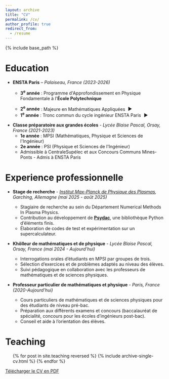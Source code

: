 ```yaml
---
layout: archive
title: "CV"
permalink: /cv/
author_profile: true
redirect_from:
  - /resume
---
```


<link rel="stylesheet" href="{{ '/assets/css/cv-style.css' | relative_url }}">

{% include base_path %}

<script>
document.querySelectorAll("details").forEach((detail) => {
  const content = detail.querySelector(".slide-content");
  if (!content) return;

  content.style.overflow = "hidden";
  content.style.transition = "max-height 0.3s ease, opacity 0.3s ease";
  content.style.maxHeight = "0";
  content.style.opacity = "0";

  detail.addEventListener("toggle", () => {
    if (detail.open) {
      content.style.maxHeight = content.scrollHeight + "px";
      content.style.opacity = "1";
    } else {
      content.style.maxHeight = "0";
      content.style.opacity = "0";
    }
  });
});
</script>


<style>
details > summary {
  list-style: none;
  cursor: pointer;
}

details summary .triangle {
  display: inline-block;
  transform: rotate(0deg);
  transition: transform 0.2s ease;
  margin-left: 5px;
}

details[open] summary .triangle {
  transform: rotate(90deg);
}

.slide-content {
  padding: 0 1em;
  margin-top: 0.5em;
  background-color: #f9f9f9;
  border-left: 3px solid #ccc;
  border-radius: 4px;
  max-height: 0;
  overflow: hidden;
}

/* Amélioration des transitions pour les triangles */
.triangle {
  display: inline-block;
  transition: transform 0.3s ease-in-out !important;
  font-size: 1.0em;
  margin-left: 5px;
  transform-origin: center;
}

/* Style pour le contenu déroulant */
.slide-content {
  overflow: hidden;
  transition: max-height 0.6s ease-in-out;
}

/* Hover effect pour les summary */
details > summary:hover {
  background-color: rgba(0, 0, 0, 0.05);
  border-radius: 3px;
  padding: 2px 4px;
  margin: -2px -4px;
}

/* Amélioration des transitions pour les triangles */
.triangle {
  display: inline-block;
  transition: transform 0.3s ease-in-out !important;
  font-size: 1.0em;
  margin-left: 5px;
  transform-origin: center;
}

/* Style pour le contenu déroulant */
.slide-content {
  overflow: hidden;
  transition: max-height 0.6s ease-in-out;
}

/* Hover effect pour les summary */
details > summary:hover {
  background-color: rgba(0, 0, 0, 0.05);
  border-radius: 3px;
  padding: 2px 4px;
  margin: -2px -4px;
}
</style>


Education
======
* **ENSTA Paris** – _Palaiseau, France (2023-2026)_
  * <strong>3<sup>e</sup> année</strong> : Programme d'Approfondissement en Physique Fondamentale à l'**École Polytechnique**
  * <details>
    <summary>
      <strong>2<sup>e</sup> année</strong> : Majeure en Mathématiques Appliquées 
      <span class="triangle">&#9654;</span>
    </summary>
    <div class="slide-content">
      <ul>
        <li><strong>Cours de majeure :</strong> Chaînes de Markov, Martingales à temps discret, Modélisation statistique, Recherche opérationnelle, Optimisation différentielle, Méthode des éléments finis, Analyse fonctionnelle, Calcul scientifique en C++, Projet de modélisation d'une galaxie.</li>
        <li><strong>Cours de mineure :</strong> Physique statistique, Physique des plasmas, Théorie spectrale des opérateurs auto-adjoints, Initiation au calcul haute performance, Automatique et commande des systèmes, Algèbre linéaire numérique.
      </ul>
    </div>
    </details>

   * <details>
      <summary>
        <strong>1<sup>e</sup> année</strong> : Tronc commun du cycle ingénieur ENSTA Paris 
        <span class="triangle">&#9654;</span>
      </summary>
      <div class="slide-content">
        <ul>
          <li><strong>Cours de mathématiques :</strong> Outils d'analyse d'EDP, Analyse complexe, Systèmes dynamiques, Optimisation, Probabilités et statistiques.</li>
          <li><strong>Cours de physique :</strong> Mécanique des milieux continus, Mécanique des fluides, Physique quantique, Physique statistique, Théorie des champs (non quantique), Physique des particules.</li>
          <li><strong>Cours d'informatique et projets :</strong> Algorithmique, Programmation en C et Matlab ; Projet de programmation : Méthode des éléments finis en Matlab ; Projet de programmation : Jeu d'échecs en C.</li>
        </ul>
      </div>


<script>
document.addEventListener('DOMContentLoaded', function() {
    // Add event listeners to all details elements
    document.querySelectorAll('details').forEach(function(details) {
        var summary = details.querySelector('summary');
        var triangle = summary.querySelector('.triangle');
        var content = details.querySelector('.slide-content');
        
        // Initialize state only if content exists
        if (content) {
            if (details.open) {
                content.style.maxHeight = content.scrollHeight + "px";
            } else {
                content.style.maxHeight = "0px";
            }
        }
        
        // Initialize triangle rotation
        if (triangle) {
            triangle.style.transform = details.open ? 'rotate(90deg)' : 'rotate(0deg)';
        }
        
        // Handle click on summary to control the animation manually
        summary.addEventListener('click', function(event) {
            event.preventDefault(); // Prevent default details behavior
            
            if (details.open) {
                // Currently open, we want to close it with animation
                if (content) {
                    content.style.maxHeight = "0px";
                }
                if (triangle) {
                    triangle.style.transform = 'rotate(0deg)';
                }
                
                // Close the details after animation completes
                setTimeout(function() {
                    details.removeAttribute('open');
                }, 600); // Match the CSS transition duration
                
            } else {
                // Currently closed, we want to open it
                details.setAttribute('open', '');
                
                // Force a reflow to ensure the open state is applied
                details.offsetHeight;
                
                if (content) {
                    content.style.maxHeight = content.scrollHeight + "px";
                }
                if (triangle) {
                    triangle.style.transform = 'rotate(90deg)';
                }
            }
        });
    });
});
</script>

* **Classe préparatoire aux grandes écoles** - _Lycée Blaise Pascal, Orsay, France (2021-2023)_
  * **1e année** : MPSI (Mathématiques, Physique et Sciences de l'Ingénieur)
  * **2e année** : PSI (Physique et Sciences de l'Ingénieur)
  * Admissible à CentraleSupélec et aux Concours Communs Mines-Ponts - Admis à ENSTA Paris

Experience professionnelle
======
* **Stage de recherche** - _[Institut Max-Planck de Physique des Plasmas](https://www.ipp.mpg.de/), Garching, Allemagne (mai 2025 - août 2025)_
  * Stagiaire de recherche au sein du Département Numerical Methods In Plasma Physics.
  * Contribution au développement de [**Psydac**](https://github.com/pyccel/psydac), une bibliothèque Python d’éléments finis.
  * Élaboration de codes de test et expérimentation sur un supercalculateur.


* **Khôlleur de mathématiques et de physique** - _Lycée Blaise Pascal, Orsay, France (mai 2024 - Aujourd'hui)_
  * Interrogations orales d’étudiants en MPSI par groupes de trois.
  * Sélection d’exercices et de problèmes adaptés au niveau des élèves.
  * Suivi pédagogique en collaboration avec les professeurs de mathématiques et de sciences physiques.

* **Professeur particulier de mathématiques et physique** - _Paris, France (2020-Aujourd'hui)_
  * Cours particuliers de mathématiques et de sciences physiques pour des étudiants de niveau pré-bac.
  * Préparation aux différents examens et concours (baccalauréat de spécialité, concours pour les écoles d’ingénieurs post-bac).
  * Conseil et aide à l’orientation des élèves.

Teaching
======
  <ul>{% for post in site.teaching reversed %}
    {% include archive-single-cv.html %}
  {% endfor %}</ul>

<!-- 
  
Skills
======
* Skill 1
* Skill 2
  * Sub-skill 2.1
  * Sub-skill 2.2
  * Sub-skill 2.3
* Skill 3

Publications
======
  <ul>{% for post in site.publications reversed %}
    {% include archive-single-cv.html %}
  {% endfor %}</ul>
  
Talks
======
  <ul>{% for post in site.talks reversed %}
    {% include archive-single-talk-cv.html  %}
  {% endfor %}</ul>
  

  
Service and leadership
======
* Currently signed in to 43 different slack teams -->
<div class="cv-download-links">
  <a href="{{ base_path }}/files/cv.pdf" class="btn btn--primary">Télécharger le CV en PDF</a>
</div>

